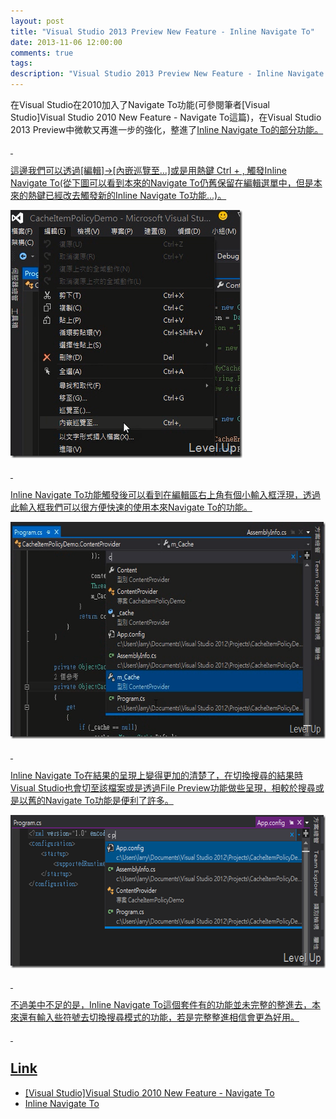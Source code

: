 ```yaml
---
layout: post
title: "Visual Studio 2013 Preview New Feature - Inline Navigate To"
date: 2013-11-06 12:00:00
comments: true
tags: 
description: "Visual Studio 2013 Preview New Feature - Inline Navigate To"
---
```

<p>
	在Visual Studio在2010加入了Navigate To功能(可參閱筆者[Visual Studio]Visual Studio 2010 New Feature - Navigate To</a>這篇)，在Visual Studio 2013 Preview中微軟又再進一步的強化，整進了<a href="http://visualstudiogallery.msdn.microsoft.com/5437f2e7-adef-44e2-b841-78be850e763e" target="_blank">Inline Navigate To的部分功能。</p>
<p>
	 </p>
<p>
	這邊我們可以透過[編輯]→[內嵌巡覽至...]或是用熱鍵 Ctrl + , 觸發Inline Navigate To(從下圖可以看到本來的Navigate To仍舊保留在編輯選單中，但是本來的熱鍵已經改去觸發新的Inline Navigate To功能...)。</p>
<p>
	<img alt="image" border="0" height="397" src="\images\posts\a4b9e44e-f7fa-45b4-9d3b-1b1b3e1509e6\image_thumb.png" style="border-top: 0px; border-right: 0px; border-bottom: 0px; border-left: 0px" width="371" /></p>
<p>
	 </p>
<p>
	Inline Navigate To功能觸發後可以看到在編輯區右上角有個小輸入框浮現，透過此輸入框我們可以很方便快速的使用本來Navigate To的功能。</p>
<p>
	<img alt="image" border="0" height="347" src="\images\posts\a4b9e44e-f7fa-45b4-9d3b-1b1b3e1509e6\image_thumb_1.png" style="border-top: 0px; border-right: 0px; border-bottom: 0px; border-left: 0px" width="646" /></p>
<p>
	 </p>
<p>
	Inline Navigate To在結果的呈現上變得更加的清楚了，在切換搜尋的結果時Visual Studio也會切至該檔案或是透過File Preview功能做些呈現，相較於搜尋或是以舊的Navigate To功能是便利了許多。</p>
<p>
	<img alt="image" border="0" height="245" src="\images\posts\a4b9e44e-f7fa-45b4-9d3b-1b1b3e1509e6\image_thumb_3.png" style="border-top: 0px; border-right: 0px; border-bottom: 0px; border-left: 0px" width="644" /></p>
<p>
	 </p>
<p>
	不過美中不足的是，Inline Navigate To這個套件有的功能並未完整的整進去，本來還有輸入些符號去切換搜尋模式的功能，若是完整整進相信會更為好用。</p>
<p>
	 </p>
<h2>
	Link</h2>
<ul>
	<li>
		[Visual Studio]Visual Studio 2010 New Feature - Navigate To</li>
	<li>
		Inline Navigate To</li>
</ul>
